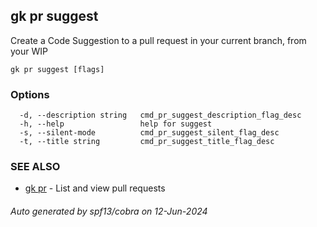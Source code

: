 ## gk pr suggest

Create a Code Suggestion to a pull request in your current branch, from your WIP

```
gk pr suggest [flags]
```

### Options

```
  -d, --description string   cmd_pr_suggest_description_flag_desc
  -h, --help                 help for suggest
  -s, --silent-mode          cmd_pr_suggest_silent_flag_desc
  -t, --title string         cmd_pr_suggest_title_flag_desc
```

### SEE ALSO

* [gk pr](gk_pr.md)	 - List and view pull requests

###### Auto generated by spf13/cobra on 12-Jun-2024
